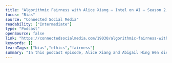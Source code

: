 ```yaml
---
title: "Algorithmic Fairness with Alice Xiang – Intel on AI – Season 2, Episode 12"
focus: "Bias"
source: "Connected Social Media"
readability: ["Intermediate"]
type: "Podcast"
openSource: false
link: "https://connectedsocialmedia.com/19030/algorithmic-fairness-with-alice-xiang-intel-on-ai-season-2-episode-12/"
keywords: []
learnTags: ["bias","ethics","fairness"]
summary: "In this podcast episode, Alice Xiang and Abigail Hing Wen discuss the goals of the Partnership on AI, why being able to explain how a model arrived at a specific decision is important for the future of AI adoption, and the proliferation of criminal justice risk assessment tools. "
---
```

